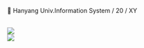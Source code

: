 
🦁 Hanyang Univ.Information System / 20 / XY

<br>
<img align='center' src='http://mazassumnida.wtf/api/v2/generate_badge?boj=zaq615'>

<br>
<img align='center' src='https://github-readme-stats.vercel.app/api?username=HyunSeoChoi&show_icons=true&theme=dark'>

